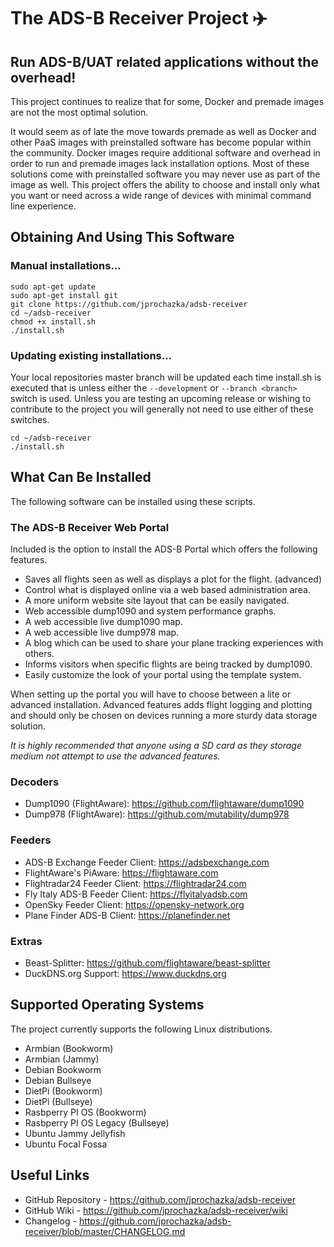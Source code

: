 # The ADS-B Receiver Project :airplane:

## Run ADS-B/UAT related applications without the overhead!

This project continues to realize that for some, Docker and premade images are not the most optimal solution.

It would seem as of late the move towards premade as well as Docker and other PaaS images with preinstalled software has become popular within the community. Docker images require additional software and overhead in order to run and premade images lack installation options. Most of these solutions come with preinstalled software you may never use as part of the image as well. This project offers the ability to choose and install only what you want or need across a wide range of devices with minimal command line experience.

## Obtaining And Using This Software

### Manual installations...

    sudo apt-get update
    sudo apt-get install git
    git clone https://github.com/jprochazka/adsb-receiver
    cd ~/adsb-receiver
    chmod +x install.sh
    ./install.sh

### Updating existing installations...

Your local repositories master branch will be updated each time install.sh is executed that is unless either the `--development` or `--branch <branch>` switch is used. Unless you are testing an upcoming release or wishing to contribute to the project you will generally not need to use either of these switches.

    cd ~/adsb-receiver
    ./install.sh

## What Can Be Installed

The following software can be installed using these scripts.

### The ADS-B Receiver Web Portal

Included is the option to install the ADS-B Portal which offers the following features.

* Saves all flights seen as well as displays a plot for the flight. (advanced)
* Control what is displayed online via a web based administration area.
* A more uniform website site layout that can be easily navigated.
* Web accessible dump1090 and system performance graphs.
* A web accessible live dump1090 map.
* A web accessible live dump978 map.
* A blog which can be used to share your plane tracking experiences with others.
* Informs visitors when specific flights are being tracked by dump1090.
* Easily customize the look of your portal using the template system.

When setting up the portal you will have to choose between a lite or advanced installation. Advanced features adds flight logging and plotting and should only be chosen on devices running a more sturdy data storage solution.

*It is highly recommended that anyone using a SD card as they storage medium not attempt to use the advanced features.*

### Decoders

* Dump1090 (FlightAware): https://github.com/flightaware/dump1090
* Dump978 (FlightAware):  https://github.com/mutability/dump978

### Feeders

* ADS-B Exchange Feeder Client:  https://adsbexchange.com
* FlightAware's PiAware:         https://flightaware.com
* Flightradar24 Feeder Client:   https://flightradar24.com
* Fly Italy ADS-B Feeder Client: https://flyitalyadsb.com
* OpenSky Feeder Client:         https://opensky-network.org
* Plane Finder ADS-B Client:     https://planefinder.net

### Extras

* Beast-Splitter:                https://github.com/flightaware/beast-splitter
* DuckDNS.org Support:           https://www.duckdns.org

## Supported Operating Systems

The project currently supports the following Linux distributions.

* Armbian (Bookworm)
* Armbian (Jammy)
* Debian Bookworm
* Debian Bullseye
* DietPi (Bookworm)
* DietPi (Bullseye)
* Rasbperry PI OS (Bookworm)
* Rasbperry PI OS Legacy (Bullseye)
* Ubuntu Jammy Jellyfish
* Ubuntu Focal Fossa

## Useful Links

- GitHub Repository - https://github.com/jprochazka/adsb-receiver
- GitHub Wiki - https://github.com/jprochazka/adsb-receiver/wiki
- Changelog - https://github.com/jprochazka/adsb-receiver/blob/master/CHANGELOG.md
